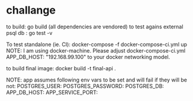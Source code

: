 # challange
to build: go build (all dependencies are vendored)
to test agains external psql db : go test -v

To test standalone (ie. CI):
docker-compose -f docker-compose-ci.yml up
NOTE:
I am using docker-machine. Please adjust docker-compose-ci.yml APP_DB_HOST: "192.168.99.100"
to your docker networking model.

to build final image:
docker build -t final-api .

NOTE:
app assumes following env vars to be set and will fail if they will be not:
POSTGRES_USER:
POSTGRES_PASSWORD: 
POSTGRES_DB: 
APP_DB_HOST: 
APP_SERVICE_PORT: 


